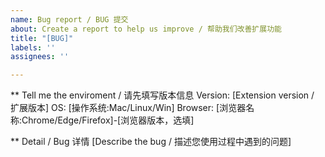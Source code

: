 ```yaml
---
name: Bug report / BUG 提交
about: Create a report to help us improve / 帮助我们改善扩展功能
title: "[BUG]"
labels: ''
assignees: ''

---
```


** Tell me the enviroment / 请先填写版本信息
Version:  [Extension version / 扩展版本]
OS: [操作系统:Mac/Linux/Win]
Browser: [浏览器名称:Chrome/Edge/Firefox]-[浏览器版本，选填]

** Detail /  Bug 详情
[Describe the bug / 描述您使用过程中遇到的问题]
